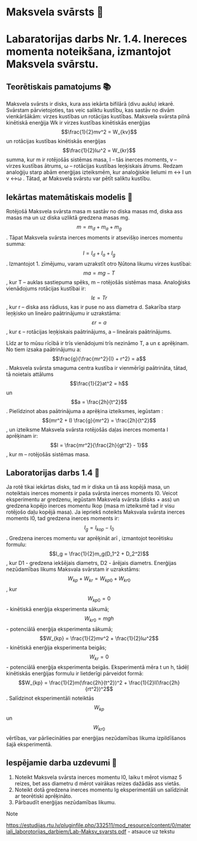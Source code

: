 # Maksvela svārsts 🧪
# Labaratorijas darbs Nr. 1.4. Inereces momenta noteikšana, izmantojot Maksvela svārstu. 

## Teorētiskais pamatojums 📚

Maksvela svārsts ir disks, kura ass iekārta bifilārā (divu auklu) iekarē. Svārstam pārvietojoties, tas veic saliktu kustību, kas sastāv no divām vienkāršākām: virzes kustības un rotācijas kustības. Maksvela svārsta pilnā kinētiskā enerģija Wk ir virzes kustības kinētiskās enerģijas $$\frac{1}{2}mv^2 = W_{kv}$$ un rotācijas kustības kinētiskās enerģijas $$\frac{1}{2}Iω^2 = W_{kr}$$ summa, kur m ir rotējošās sistēmas masa, I – tās inerces moments, v – virzes kustības ātrums, ω – rotācijas kustības leņķiskais ātrums. Redzam analoģiju starp abām enerģijas izteiksmēm, kur analoģiskie lielumi m ↔ I un v ↔ω . Tātad, ar Maksvela svārstu var pētīt saliktu kustību.

## Iekārtas matemātiskais modelis 📐

Rotējošā Maksvela svārsta masa m sastāv no diska masas md, diska ass masas ma un uz diska uzliktā gredzena masas mg. $$m = m_d + m_a + m_g$$. Tāpat Maksvela svārsta inerces moments ir atsevišķo inerces momentu summa: $$I = I_d + I_a + I_g$$. Izmantojot 1. zīmējumu, varam uzrakstīt otro Ņūtona likumu virzes kustībai: $$ma = mg - T$$, kur T – auklas sastiepuma spēks, m – rotējošās sistēmas masa. Analoģisks vienādojums rotācijas kustībai ir: $$Iε = Tr$$, kur r – diska ass rādiuss, kas ir puse no ass diametra d. Sakarība starp leņķisko un lineāro paātrinājumu ir uzrakstāma: $$εr = a$$, kur ε – rotācijas leņķiskais paātrinājums, a – lineārais paātrinājums.

Līdz ar to mūsu rīcībā ir trīs vienādojumi trīs nezināmo T, a un ε aprēķinam. No tiem izsaka paātrinājumu a: $$\frac{g}{\frac{mr^2}{I} + r^2} = a$$. Maksvela svārsta smaguma centra kustība ir vienmērīgi paātrināta, tātad, tā noietais attālums $$\frac{1}{2}at^2 = h$$ un $$a = \frac{2h}{t^2}$$. Pielīdzinot abas paātrinājuma a aprēķina izteiksmes, iegūstam : $$(mr^2 + I) \frac{g}{mr^2} = \frac{2h}{t^2}$$, un izteiksme Maksvela svārsta rotējošās daļas inerces momenta I aprēķinam ir: $$I = \frac{mr^2}{\frac{2h}{gt^2} - 1}$$, kur m – rotējošās sistēmas masa.

## Laboratorijas darbs 1.4 🧪

Ja rotē tikai iekārtas disks, tad m ir diska un tā ass kopējā masa, un noteiktais inerces moments ir paša svārsta inerces moments I0. Veicot eksperimentu ar gredzenu, iegūstam Maksvela svārsta (disks + ass) un gredzena kopējo inerces momentu Ikop (masa m izteiksmē tad ir visu rotējošo daļu kopējā masa). Ja iepriekš noteikts Maksvala svārsta inerces moments I0, tad gredzena inerces moments ir: $$I_g = I_{kop} - I_0$$. Gredzena inerces momentu var aprēķināt arī , izmantojot teorētisku formulu: $$I_g = \frac{1}{2}m_g(D_1^2 + D_2^2)$$, kur D1 - gredzena iekšējais diametrs, D2 - ārējais diametrs. Enerģijas nezūdamības likums Maksvala svārstam ir uzrakstāms: $$W_{kp} + W_{kr} = W_{kp0} + W_{kr0}$$, kur $$W_{kp0} = 0$$ - kinētiskā enerģija eksperimenta sākumā; $$W_{kr0} = mgh$$ - potenciālā enerģija eksperimenta sākumā; $$W_{kp} = \frac{1}{2}mv^2 + \frac{1}{2}Iω^2$$ - kinētiskā enerģija eksperimenta beigās; $$W_{kr} = 0$$ - potenciālā enerģija eksperimenta beigās. Eksperimentā mēra t un h, tādēļ kinētiskās enerģijas formulu ir lietderīgi pārveidot formā: $$W_{kp} = \frac{1}{2}m(\frac{2h}{t^2})^2 + \frac{1}{2}I(\frac{2h}{rt^2})^2$$. Salīdzinot eksperimentāli noteiktās $$W_{kp}$$ un $$W_{kr0}$$ vērtības, var pārliecināties par enerģijas nezūdamības likuma izpildīšanos šajā eksperimentā.

## Iespējamie darba uzdevumi 📝

1. Noteikt Maksvela svārsta inerces momentu I0, laiku t mērot vismaz 5 reizes, bet ass diametru d mērot vairākas reizes dažādās ass vietās.
2. Noteikt dotā gredzena inerces momentu Ig eksperimentāli un salīdzināt ar teorētiski aprēķināto.
3. Pārbaudīt enerģijas nezūdamības likumu.


> [!NOTE]
> https://estudijas.rtu.lv/pluginfile.php/332511/mod_resource/content/0/materiali_laborotorijas_darbiem/Lab-Maksv_svarsts.pdf - atsauce uz tekstu
